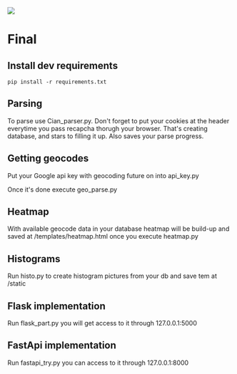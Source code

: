 ![](https://img.shields.io/badge/code%20style-black-000000.svg)

# Final

## Install dev requirements
`pip install -r requirements.txt`


## Parsing

To parse use Cian_parser.py. Don't forget to put your cookies at the header everytime you pass recapcha thorugh your
browser. That's creating database, and stars to filling it up. Also saves your parse progress.


## Getting geocodes

Put your Google api key with geocoding future on into api_key.py

Once it's done execute geo_parse.py


## Heatmap

With available geocode data in your database heatmap will be build-up and saved at /templates/heatmap.html once you
execute heatmap.py


## Histograms

Run histo.py to create histogram pictures from your db and save tem at /static


## Flask implementation

Run flask_part.py
you will get access to it through 127.0.0.1:5000


## FastApi implementation

Run fastapi_try.py
you can access to it through 127.0.0.1:8000
